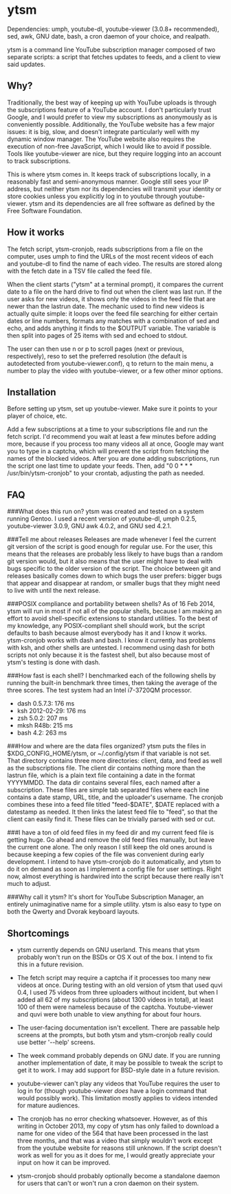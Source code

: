 ytsm
====

Dependencies: umph, youtube-dl, youtube-viewer (3.0.8+ recommended), sed, awk,
GNU date, bash, a cron daemon of your choice, and realpath.

ytsm is a command line YouTube subscription manager composed of two separate
scripts: a script that fetches updates to feeds, and a client to view said
updates.

Why?
----

Traditionally, the best way of keeping up with YouTube uploads is through the
subscriptions feature of a YouTube account. I don't particularly trust Google,
and I would prefer to view my subscriptions as anonymously as is conveniently
possible. Additionally, the YouTube website has a few major issues: it is big,
slow, and doesn't integrate particularly well with my dynamic window manager.
The YouTube website also requires the execution of non-free JavaScript, which I
would like to avoid if possible. Tools like youtube-viewer are nice, but they
require logging into an account to track subscriptions.

This is where ytsm comes in. It keeps track of subscriptions locally, in a
reasonably fast and semi-anonymous manner. Google still sees your IP address,
but neither ytsm nor its dependencies will transmit your identity or store
cookies unless you explicitly log in to youtube through youtube-viewer. ytsm and
its dependencies are all free software as defined by the Free Software
Foundation.

How it works
------------

The fetch script, ytsm-cronjob, reads subscriptions from a file on the computer,
uses umph to find the URLs of the most recent videos of each and youtube-dl to
find the name of each video. The results are stored along with the fetch date in
a TSV file called the feed file.

When the client starts ("ytsm" at a terminal prompt), it compares the current
date to a file on the hard drive to find out when the client was last run. If
the user asks for new videos, it shows only the videos in the feed file that are
newer than the lastrun date. The mechanic used to find new videos is actually
quite simple: it loops over the feed file searching for either certain dates or
line numbers, formats any matches with a combination of sed and echo, and adds
anything it finds to the $OUTPUT variable. The variable is then split into pages
of 25 items with sed and echoed to stdout.

The user can then use n or p to scroll pages (next or previous, respectively),
reso to set the preferred resolution (the default is autodetected from
youtube-viewer.conf), q to return to the main menu, a number to play the video
with youtube-viewer, or a few other minor options.

Installation
------------

Before setting up ytsm, set up youtube-viewer. Make sure it points to your
player of choice, etc.

Add a few subscriptions at a time to your subscriptions file and run the fetch
script. I'd recommend you wait at least a few minutes before adding more,
because if you process too many videos all at once, Google may want you to type
in a captcha, which will prevent the script from fetching the names of the
blocked videos. After you are done adding subscriptions, run the script one last
time to update your feeds. Then, add "0 0 * * * /usr/bin/ytsm-cronjob" to your
crontab, adjusting the path as needed.

FAQ
---

###What does this run on?
ytsm was created and tested on a system running Gentoo. I used a recent version
of youtube-dl, umph 0.2.5, youtube-viewer 3.0.9, GNU awk 4.0.2, and GNU sed
4.2.1.

###Tell me about releases
Releases are made whenever I feel the current git version of the script is good
enough for regular use. For the user, this means that the releases are probably
less likely to have bugs than a random git version would, but it also means that
the user might have to deal with bugs specific to the older version of the
script. The choice between git and releases basically comes down to which bugs
the user prefers: bigger bugs that appear and disappear at random, or smaller
bugs that they might need to live with until the next release.

###POSIX compliance and portability between shells?
As of 16 Feb 2014, ytsm will run in most if not all of the popular shells,
because I am making an effort to avoid shell-specific extensions to standard
utilities. To the best of my knowledge, any POSIX-compliant shell should work,
but the script defaults to bash because almost everybody has it and I know it
works. ytsm-cronjob works with dash and bash. I know it currently has problems
with ksh, and other shells are untested. I recommend using dash for both scripts
not only because it is the fastest shell, but also because most of ytsm's
testing is done with dash.

###How fast is each shell?
I benchmarked each of the following shells by running the built-in benchmark
three times, then taking the average of the three scores. The test system had an
Intel i7-3720QM processor.

 * dash 0.5.7.3: 176 ms
 * ksh 2012-02-29: 176 ms
 * zsh 5.0.2: 207 ms
 * mksh R48b: 215 ms
 * bash 4.2: 263 ms

###How and where are the data files organized?
ytsm puts the files in $XDG_CONFIG_HOME/ytsm, or ~/.config/ytsm if that variable
is not set. That directory contains three more directories: client, data, and
feed as well as the subscriptions file. The client dir contains nothing more
than the lastrun file, which is a plain text file containing a date in the
format YYYYMMDD. The data dir contains several files, each named after a
subscription. These files are simple tab separated files where each line
contains a date stamp, URL, title, and the uploader's username. The cronjob
combines these into a feed file titled "feed-$DATE", $DATE replaced with a
datestamp as needed. It then links the latest feed file to "feed", so that the
client can easily find it. These files can be trivially parsed with sed or cut.

###I have a ton of old feed files in my feed dir and my current feed file is getting huge.
Go ahead and remove the old feed files manually, but leave the current one
alone. The only reason I still keep the old ones around is because keeping a few
copies of the file was convenient during early development. I intend to have
ytsm-cronjob do it automatically, and ytsm to do it on demand as soon as I
implement a config file for user settings. Right now, almost everything is
hardwired into the script because there really isn't much to adjust.

###Why call it ytsm?
It's short for YouTube Subscription Manager, an entirely unimaginative name for
a simple utility. ytsm is also easy to type on both the Qwerty and Dvorak
keyboard layouts.

Shortcomings
------------

 * ytsm currently depends on GNU userland. This means that ytsm probably won't
   run on the BSDs or OS X out of the box. I intend to fix this in a future
   revision.

 * The fetch script may require a captcha if it processes too many new videos at
   once. During testing with an old version of ytsm that used quvi 0.4, I used
   75 videos from three uploaders without incident, but when I added all 62 of
   my subscriptions (about 1300 videos in total), at least 100 of them were
   nameless because of the captcha. Youtube-viewer and quvi were both unable to
   view anything for about four hours.

 * The user-facing documentation isn't excellent. There are passable help
   screens at the prompts, but both ytsm and ytsm-cronjob really could use
   better '--help' screens.

 * The week command probably depends on GNU date. If you are running another
   implementation of date, it may be possible to tweak the script to get it to
   work. I may add support for BSD-style date in a future revision.

 * youtube-viewer can't play any videos that YouTube requires the user to log in
   for (though youtube-viewer _does_ have a login command that would possibly
   work). This limitation mostly applies to videos intended for mature
   audiences.

 * The cronjob has no error checking whatsoever. However, as of this writing in
   October 2013, my copy of ytsm has only failed to download a name for one
   video of the 564 that have been processed in the last three months, and that
   was a video that simply wouldn't work except from the youtube website for
   reasons still unknown. If the script doesn't work as well for you as it does
   for me, I would greatly appreciate your input on how it can be improved.

 * ytsm-cronjob should probably optionally become a standalone daemon for users
   that can't or won't run a cron daemon on their system.
